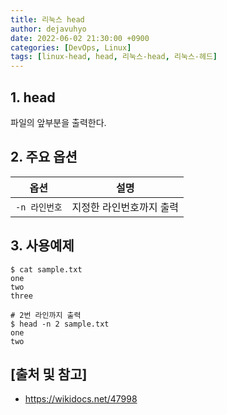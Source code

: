 ```yaml
---
title: 리눅스 head
author: dejavuhyo
date: 2022-06-02 21:30:00 +0900
categories: [DevOps, Linux]
tags: [linux-head, head, 리눅스-head, 리눅스-헤드]
---
```


## 1. head
파일의 앞부분을 출력한다.

## 2. 주요 옵션

| 옵션 | 설명 |
|-----|-----|
| `-n 라인번호` | 지정한 라인번호까지 출력 |

## 3. 사용예제

```shell
$ cat sample.txt
one
two
three

# 2번 라인까지 출력
$ head -n 2 sample.txt 
one
two
```

## [출처 및 참고]
* <https://wikidocs.net/47998>
